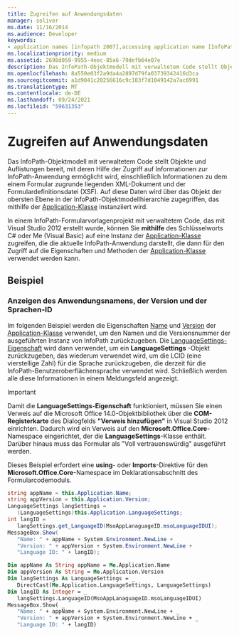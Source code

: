 ```yaml
---
title: Zugreifen auf Anwendungsdaten
manager: soliver
ms.date: 11/16/2014
ms.audience: Developer
keywords:
- application names [infopath 2007],accessing application name [InfoPath 2007],InfoPath 2007, accessing application data,accessing application version [InfoPath 2007],application versions [InfoPath 2007],language IDs [InfoPath 2007],LCID [InfoPath 2007],application data [InfoPath 2007],accessing language ID [InfoPath 2007]
ms.localizationpriority: medium
ms.assetid: 2698d059-9955-4eec-85a6-79defb64e07e
description: Das InfoPath-Objektmodell mit verwaltetem Code stellt Objekte und Auflistungen bereit, mit deren Hilfe der Zugriff auf Informationen zur InfoPath-Anwendung ermöglicht wird, einschließlich Informationen zu dem einem Formular zugrunde liegenden XML-Dokument und der Formulardefinitionsdatei (XSF). Auf diese Daten wird über das Objekt der obersten Ebene in der InfoPath-Objektmodellhierarchie zugegriffen, das mithilfe der Application-Klasse instanziiert wird.
ms.openlocfilehash: 8a550e03f2a9da4a2897d79fa03739342416d3ca
ms.sourcegitcommit: a1d9041c20256616c9c183f7d1049142a7ac6991
ms.translationtype: MT
ms.contentlocale: de-DE
ms.lasthandoff: 09/24/2021
ms.locfileid: "59631353"
---
```

# <a name="access-application-data"></a>Zugreifen auf Anwendungsdaten

Das InfoPath-Objektmodell mit verwaltetem Code stellt Objekte und Auflistungen bereit, mit deren Hilfe der Zugriff auf Informationen zur InfoPath-Anwendung ermöglicht wird, einschließlich Informationen zu dem einem Formular zugrunde liegenden XML-Dokument und der Formulardefinitionsdatei (XSF). Auf diese Daten wird über das Objekt der obersten Ebene in der InfoPath-Objektmodellhierarchie zugegriffen, das mithilfe der [Application-Klasse](https://msdn.microsoft.com/library/Microsoft.Office.InfoPath.Application.aspx) instanziiert wird. 
  
In einem InfoPath-Formularvorlagenprojekt mit verwaltetem Code, das mit Visual Studio 2012 erstellt wurde, können Sie **mithilfe** des Schlüsselworts C# oder Me (Visual Basic) auf eine Instanz der [Application-Klasse](https://msdn.microsoft.com/library/Microsoft.Office.InfoPath.Application.aspx) zugreifen, die die aktuelle InfoPath-Anwendung darstellt, die dann für den Zugriff auf die Eigenschaften und Methoden der [Application-Klasse](https://msdn.microsoft.com/library/Microsoft.Office.InfoPath.Application.aspx) verwendet werden kann.  
  
## <a name="example"></a>Beispiel

### <a name="displaying-the-application-name-version-and-language-id"></a>Anzeigen des Anwendungsnamens, der Version und der Sprachen-ID

Im folgenden Beispiel werden die Eigenschaften [Name](https://msdn.microsoft.com/library/Microsoft.Office.InfoPath.Application.Name.aspx) und [Version](https://msdn.microsoft.com/library/Microsoft.Office.InfoPath.Application.Version.aspx) der [Application-Klasse](https://msdn.microsoft.com/library/Microsoft.Office.InfoPath.Application.aspx) verwendet, um den Namen und die Versionsnummer der ausgeführten Instanz von InfoPath zurückzugeben. Die [LanguageSettings-Eigenschaft](https://msdn.microsoft.com/library/Microsoft.Office.InfoPath.Application.LanguageSettings.aspx) wird dann verwendet, um ein **LanguageSettings** -Objekt zurückzugeben, das wiederum verwendet wird, um die LCID (eine vierstellige Zahl) für die Sprache zurückzugeben, die derzeit für die InfoPath-Benutzeroberflächensprache verwendet wird. Schließlich werden alle diese Informationen in einem Meldungsfeld angezeigt. 
  
> [!IMPORTANT]
> Damit die **LanguageSettings-Eigenschaft** funktioniert, müssen Sie einen Verweis auf die Microsoft Office 14.0-Objektbibliothek über die **COM-Registerkarte** des Dialogfelds **"Verweis hinzufügen"** in Visual Studio 2012 einrichten. Dadurch wird ein Verweis auf den **Microsoft.Office.Core**-Namespace eingerichtet, der die **LanguageSettings**-Klasse enthält. Darüber hinaus muss das Formular als "Voll vertrauenswürdig" ausgeführt werden. 
  
Dieses Beispiel erfordert eine **using**- oder **Imports**-Direktive für den **Microsoft.Office.Core**-Namespace im Deklarationsabschnitt des Formularcodemoduls. 
  
```cs
string appName = this.Application.Name;
string appVersion = this.Application.Version;
LanguageSettings langSettings = 
   (LanguageSettings)this.Application.LanguageSettings;
int langID = 
   langSettings.get_LanguageID(MsoAppLanaguageID.msoLanguageIDUI);
MessageBox.Show(
   "Name: " + appName + System.Environment.NewLine +
   "Version: " + appVersion + System.Environment.NewLine +
   "Language ID: " + langID);
```

```vb
Dim appName As String appName = Me.Application.Name
Dim appVersion As String = Me.Application.Version
Dim langSettings As LanguageSettings = _
   DirectCast(Me.Application.LanguageSettings, LanguageSettings)
Dim langID As Integer = _
   langSettings.LanguageID(MsoAppLanaguageID.msoLanguageIDUI)
MessageBox.Show( _
   "Name: " + appName + System.Environment.NewLine + _
   "Version: " + appVersion + System.Environment.NewLine + _
   "Language ID: " + langID)
```


